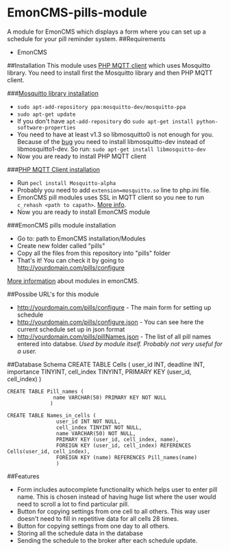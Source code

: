 EmonCMS-pills-module
====================

A module for EmonCMS which displays a form where you can set up a schedule for your pill reminder system.
##Requirements

* EmonCMS

##Installation
This module uses [PHP MQTT client](https://github.com/mgdm/Mosquitto-PHP) which uses Mosquitto library. You need to install first the Mosquitto library and then PHP MQTT client.

###[Mosquitto library installation](http://mosquitto.org/download/)
* `sudo apt-add-repository ppa:mosquitto-dev/mosquitto-ppa`
* `sudo apt-get update`
* If you don't have `apt-add-repository` do `sudo apt-get install python-software-properties`
* You need to have at least v1.3 so libmosquitto0 is not enough for you. Because of the [bug](https://bugs.launchpad.net/mosquitto/+bug/1348159) you need to install libmosquitto-dev instead of libmosquitto1-dev. So run: `sudo apt-get install libmosquitto-dev`
* Now you are ready to install PHP MQTT client


###[PHP MQTT Client installation](https://github.com/mgdm/Mosquitto-PHP#installation)
* Run `pecl install Mosquitto-alpha`
* Probably you need to add `extension=mosquitto.so` line to php.ini file.
* EmonCMS pill modules uses SSL in MQTT client so you nee to run `c_rehash <path to capath>`. [More info](http://mosquitto.org/man/mosquitto_pub-1.html).
* Now you are ready to install EmonCMS module


###EmonCMS pills module installation
* Go to: path to EmonCMS installation/Modules
* Create new folder called "pills"
* Copy all the files from this repository into "pills" folder
* That's it! You can check it by going to http://yourdomain.com/pills/configure

[More information](https://github.com/emoncms/development/blob/master/Modules/myelectric_tutorial/readme.md) about modules in emonCMS.

##Possibe URL's for this module

* http://yourdomain.com/pills/configure - The main form for setting up schedule
* http://yourdomain.com/pills/configure.json - You can see here the current schedule set up in json format
* http://yourdomain.com/pills/pillNames.json - The list of all pill names entered into databse. *Used by module itself. Probably not very useful for a user.*

##Database Schema
    CREATE TABLE Cells (
				   user_id INT,
				   deadline INT,
				   importance TINYINT,
				   cell_index TINYINT,
				   PRIMARY KEY (user_id, cell_index)
				  )
    
    CREATE TABLE Pill_names (
				   name VARCHAR(50) PRIMARY KEY NOT NULL
				  )
				  
    CREATE TABLE Names_in_cells (
					user_id INT NOT NULL,
					cell_index TINYINT NOT NULL,
					name VARCHAR(50) NOT NULL,
					PRIMARY KEY (user_id, cell_index, name),
					FOREIGN KEY (user_id, cell_index) REFERENCES Cells(user_id, cell_index),
					FOREIGN KEY (name) REFERENCES Pill_names(name)
					)
					
##Features

* Form includes autocomplete functionality which helps user to enter pill name. This is chosen instead of having huge list where the user would need to scroll a lot to find particular pill.
* Button for copying settings from one cell to all others. This way user doesn't need to fill in repetitive data for all cells 28 times.
* Button for copying settings from one day to all others.
* Storing all the schedule data in the database
* Sending the schedule to the broker after each schedule update.
